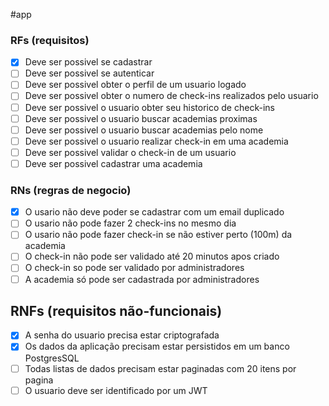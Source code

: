 #app

### RFs (requisitos)

- [x] Deve ser possivel se cadastrar
- [ ] Deve ser possivel se autenticar
- [ ] Deve ser possivel obter o perfil de um usuario logado
- [ ] Deve ser possivel obter o numero de check-ins realizados pelo usuario
- [ ] Deve ser possivel o usuario obter seu historico de check-ins
- [ ] Deve ser possivel o usuario buscar academias proximas
- [ ] Deve ser possivel o usuario buscar academias pelo nome
- [ ] Deve ser possivel o usuario realizar check-in em uma academia
- [ ] Deve ser possivel validar o check-in de um usuario
- [ ] Deve ser possivel cadastrar uma academia

### RNs (regras de negocio)

- [x] O usario não deve poder se cadastrar com um email duplicado
- [ ] O usario não pode fazer 2 check-ins no mesmo dia
- [ ] O usario não pode fazer check-in se não estiver perto (100m) da academia
- [ ] O check-in não pode ser validado até 20 minutos apos criado
- [ ] O check-in so pode ser validado por administradores
- [ ] A academia só pode ser cadastrada por administradores

## RNFs (requisitos não-funcionais)

- [x] A senha do usuario precisa estar criptografada
- [x] Os dados da aplicação precisam estar persistidos em um banco PostgresSQL
- [ ] Todas listas de dados precisam estar paginadas com 20 itens por pagina
- [ ] O usuario deve ser identificado por um JWT